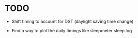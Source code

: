 # TODO

* Shift timing to account for DST (daylight saving time change)

* Find a way to plot the daily timings like sleepmeter sleep log
